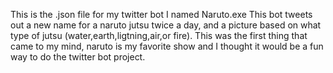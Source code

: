 This is the .json file for my twitter bot I named Naruto.exe
This bot tweets out a new name for a naruto jutsu twice a day, and a picture based on what type of jutsu (water,earth,ligtning,air,or fire).
This was the first thing that came to my mind, naruto is my favorite show and I thought it would be a fun way to do the twitter bot project.
